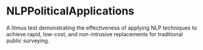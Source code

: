 # NLPPoliticalApplications
A litmus test demonstrating the effectiveness of applying NLP techniques to achieve rapid, low-cost, and non-intrusive replacements for traditional public surveying. 
